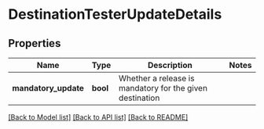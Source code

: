 # DestinationTesterUpdateDetails

## Properties
Name | Type | Description | Notes
------------ | ------------- | ------------- | -------------
**mandatory_update** | **bool** | Whether a release is mandatory for the given destination | 

[[Back to Model list]](../README.md#documentation-for-models) [[Back to API list]](../README.md#documentation-for-api-endpoints) [[Back to README]](../README.md)


